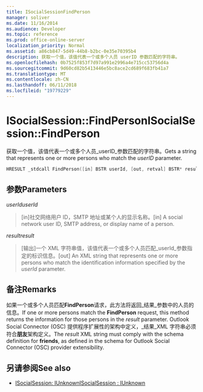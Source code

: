 ```yaml
---
title: ISocialSessionFindPerson
manager: soliver
ms.date: 11/16/2014
ms.audience: Developer
ms.topic: reference
ms.prod: office-online-server
localization_priority: Normal
ms.assetid: a86cb847-5d49-44b8-b2bc-0e35e70395b4
description: 获取一个值，该值代表一个或多个人员 userID 参数匹配的字符串。
ms.openlocfilehash: 0b7525f853f7d97a991e2996a4e715cc53756d4a
ms.sourcegitcommit: 9d60cd82b5413446e5bc8ace2cd689f683fb41a7
ms.translationtype: MT
ms.contentlocale: zh-CN
ms.lasthandoff: 06/11/2018
ms.locfileid: "19779229"
---
```

# <a name="isocialsessionfindperson"></a><span data-ttu-id="ef91c-103">ISocialSession::FindPerson</span><span class="sxs-lookup"><span data-stu-id="ef91c-103">ISocialSession::FindPerson</span></span>

<span data-ttu-id="ef91c-104">获取一个值，该值代表一个或多个人员_userID_参数匹配的字符串。</span><span class="sxs-lookup"><span data-stu-id="ef91c-104">Gets a string that represents one or more persons who match the  _userID_ parameter.</span></span> 
  
```cpp
HRESULT _stdcall FindPerson([in] BSTR userId, [out, retval] BSTR* result);
```

## <a name="parameters"></a><span data-ttu-id="ef91c-105">参数</span><span class="sxs-lookup"><span data-stu-id="ef91c-105">Parameters</span></span>

<span data-ttu-id="ef91c-106">_userId_</span><span class="sxs-lookup"><span data-stu-id="ef91c-106">_userId_</span></span>
  
> <span data-ttu-id="ef91c-107">[in]社交网络用户 ID，SMTP 地址或某个人的显示名称。</span><span class="sxs-lookup"><span data-stu-id="ef91c-107">[in] A social network user ID, SMTP address, or display name of a person.</span></span>
    
<span data-ttu-id="ef91c-108">_result_</span><span class="sxs-lookup"><span data-stu-id="ef91c-108">_result_</span></span>
  
> <span data-ttu-id="ef91c-109">[输出]一个 XML 字符串值，该值代表一个或多个人员匹配_userId_参数指定的标识信息。</span><span class="sxs-lookup"><span data-stu-id="ef91c-109">[out] An XML string that represents one or more persons who match the identification information specified by the  _userId_ parameter.</span></span> 
    
## <a name="remarks"></a><span data-ttu-id="ef91c-110">备注</span><span class="sxs-lookup"><span data-stu-id="ef91c-110">Remarks</span></span>

<span data-ttu-id="ef91c-111">如果一个或多个人员匹配**FindPerson**请求，此方法将返回_结果_参数中的人员的信息。</span><span class="sxs-lookup"><span data-stu-id="ef91c-111">If one or more persons match the **FindPerson** request, this method returns the information for those persons in the  _result_ parameter.</span></span> <span data-ttu-id="ef91c-112">Outlook Social Connector (OSC) 提供程序扩展性的架构中定义，_结果_XML 字符串必须符合**朋友**架构定义。</span><span class="sxs-lookup"><span data-stu-id="ef91c-112">The  _result_ XML string must comply with the schema definition for **friends**, as defined in the schema for Outlook Social Connector (OSC) provider extensibility.</span></span> 
  
## <a name="see-also"></a><span data-ttu-id="ef91c-113">另请参阅</span><span class="sxs-lookup"><span data-stu-id="ef91c-113">See also</span></span>

- [<span data-ttu-id="ef91c-114">ISocialSession: IUnknown</span><span class="sxs-lookup"><span data-stu-id="ef91c-114">ISocialSession : IUnknown</span></span>](isocialsessioniunknown.md)

